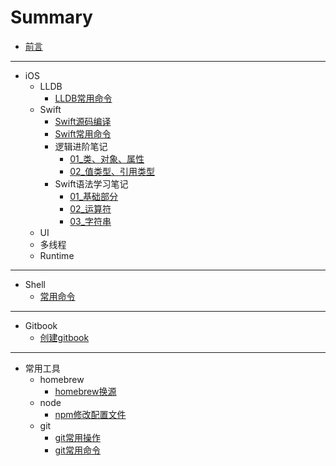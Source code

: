 # Summary

* [前言](README.md)

---

* iOS
  * LLDB
    * [LLDB常用命令](articles/iOS/lldb/LLDB常用命令.md)
  * Swift
    * [Swift源码编译](articles/iOS/swift/Swift源码编译.md)
    * [Swift常用命令](articles/iOS/swift/Swift常用命令.md)
    * 逻辑进阶笔记
      * [01_类、对象、属性](articles/iOS/swift/logicEdu/01_类、对象、属性.md)
      * [02_值类型、引用类型](articles/iOS/swift/logicEdu/02_值类型、引用类型.md)
    * Swift语法学习笔记
      * [01_基础部分](articles/iOS/swift/language/01_基础部分.md)
      * [02_运算符](articles/iOS/swift/language/02_运算符.md)
      * [03_字符串](articles/iOS/swift/language/03_字符串.md)
  * UI
  * 多线程
  * Runtime

---

* Shell
  * [常用命令](articles/shell/常用命令.md)

---

* Gitbook
  * [创建gitbook](articles/gitbook/01_创建gitbook.md)

---

* 常用工具
  * homebrew
    * [homebrew换源](articles/tool/homebrew/homebrew换源.md)
  * node
    * [npm修改配置文件](articles/tool/node/npm修改配置文件.md)
  * git
    * [git常用操作](articles/tool/git/git常用操作.md)
    * [git常用命令](articles/tool/git/git常用命令.md)

